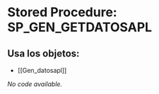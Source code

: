 # Stored Procedure: SP_GEN_GETDATOSAPL

## Usa los objetos:
- [[Gen_datosapl]]

*No code available.*
